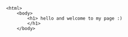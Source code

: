 <!DOCTYPE HTML>
    <html>
        <body>
            <h1> hello and welcome to my page :)
            </h1>
        </body>
</html>
</!doctype>

